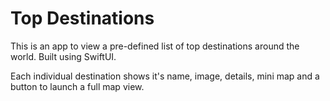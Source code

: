 # Top Destinations

This is an app to view a pre-defined list of top destinations around the world. Built using SwiftUI.

Each individual destination shows it's name, image, details, mini map and a button to launch a full map view.